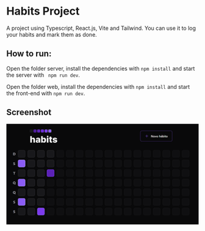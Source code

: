
# Habits Project

A project using Typescript, React.js, Vite and Tailwind. You can use it to log your habits and mark them as done.


## How to run:

Open the folder server, install the dependencies with ```npm install``` and start the server with ``` npm run dev```.

Open the folder web, install the dependencies with ```npm install``` and start the front-end with ```npm run dev```.

## Screenshot

![App Screenshot](https://github.com/riordansantos/habits-project/blob/ffba1090c64d9fcfa8a7b805c85283f94ad5ec94/web/src/assets/wallpaper.png)
